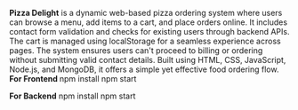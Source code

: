 <b>Pizza Delight</b> is a dynamic web-based pizza ordering system where users can browse a menu, add items to a cart, and place orders online. It includes contact form validation and checks for existing users through backend APIs. The cart is managed using localStorage for a seamless experience across pages. The system ensures users can't proceed to billing or ordering without submitting valid contact details. Built using HTML, CSS, JavaScript, Node.js, and MongoDB, it offers a simple yet effective food ordering flow.
<b>For Frontend </b>
npm install
npm start

<b>For Backend</b>
npm install
npm start
